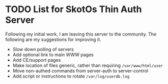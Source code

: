 # TODO List for SkotOs Thin Auth Server

Following my initial work, I am leaving this server to the community. The following are my suggestions for improving it.

* Slow down polling of servers
* Add optional link to main WWW pages
* Add CE/support pages
* Make location of files generic, rather than requiring `/var/www/html/user`
* Move non-authed commands from server-auth to server-control
* Add script or instructions to rotate `/var/log/userdb.log`

